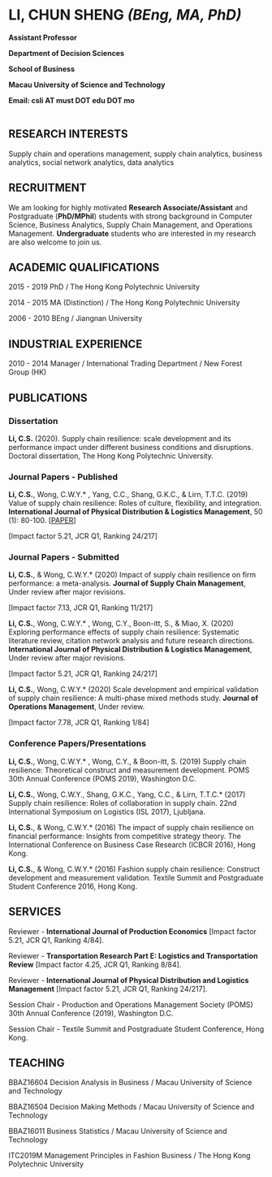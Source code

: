 # LI, CHUN SHENG _(BEng, MA, PhD)_
      
<table border="0">
  <tr>
      <p><b>Assistant Professor</b></p>
      <p><b>Department of Decision Sciences</b></p>
      <p><b>School of Business</b></p>
      <p><b>Macau University of Science and Technology</b></p>
      <p><b>Email: csli AT must DOT edu DOT mo</b></p>
  </tr>
</table>

## RESEARCH INTERESTS

Supply chain and operations management, supply chain analytics, business analytics, social network analytics, data analytics

## RECRUITMENT
We am looking for highly motivated **Research Associate/Assistant** and Postgraduate (**PhD/MPhil**) students with strong background in Computer Science, Business Analytics, Supply Chain Management, and Operations Management. **Undergraduate** students who are interested in my research are also welcome to join us.

## ACADEMIC QUALIFICATIONS

2015 - 2019 PhD / The Hong Kong Polytechnic University

2014 - 2015 MA (Distinction) / The Hong Kong Polytechnic University

2006 - 2010 BEng / Jiangnan University

## INDUSTRIAL EXPERIENCE

2010 - 2014 Manager / International Trading Department / New Forest Group (HK)

## PUBLICATIONS

### Dissertation

**Li, C.S.** (2020). Supply chain resilience: scale development and its performance impact under different business conditions and disruptions. Doctoral dissertation, The Hong Kong Polytechnic University.

### Journal Papers - Published

**Li, C.S.**, Wong, C.W.Y.* , Yang, C.C., Shang, G.K.C., & Lirn, T.T.C. (2019) Value of supply chain resilience: Roles of culture, flexibility, and integration. **International Journal of Physical Distribution & Logistics Management**, 50 (1): 80-100. [[PAPER](Li_et_al_IJPDLM_2019.pdf)]

[Impact factor 5.21, JCR Q1, Ranking 24/217]

### Journal Papers - Submitted

**Li, C.S.**, & Wong, C.W.Y.* (2020) Impact of supply chain resilience on firm performance: a meta-analysis. **Journal of Supply Chain Management**, Under review after major revisions.

[Impact factor 7.13, JCR Q1, Ranking 11/217]

**Li, C.S.**, Wong, C.W.Y.* , Wong, C.Y., Boon-itt, S., & Miao, X. (2020) Exploring performance effects of supply chain resilience: Systematic literature review, citation network analysis and future research directions. **International Journal of Physical Distribution & Logistics Management**, Under review after major revisions.

[Impact factor 5.21, JCR Q1, Ranking 24/217]

**Li, C.S.**, Wong, C.W.Y.* (2020) Scale development and empirical validation of supply chain resilience: A multi-phase mixed methods study. **Journal of Operations Management**, Under review.

[Impact factor 7.78, JCR Q1, Ranking 1/84]

### Conference Papers/Presentations

**Li, C.S.**, Wong, C.W.Y.* , Wong, C.Y., & Boon-itt, S. (2019) Supply chain resilience: Theoretical construct and measurement development. POMS 30th Annual Conference (POMS 2019), Washington D.C.

**Li, C.S.**, Wong, C.W.Y., Shang, G.K.C., Yang, C.C., & Lirn, T.T.C.* (2017) Supply chain resilience: Roles of collaboration in supply chain. 22nd International Symposium on Logistics (ISL 2017), Ljubljana.

**Li, C.S.**, & Wong, C.W.Y.* (2016) The impact of supply chain resilience on financial performance: Insights from competitive strategy theory. The International Conference on Business Case Research (ICBCR 2016), Hong Kong.

**Li, C.S.**, & Wong, C.W.Y.* (2016) Fashion supply chain resilience: Construct development and measurement validation. Textile Summit and Postgraduate Student Conference 2016, Hong Kong.

## SERVICES

Reviewer - **International Journal of Production Economics** [Impact factor 5.21, JCR Q1, Ranking 4/84].

Reviewer - **Transportation Research Part E: Logistics and Transportation Review** [Impact factor 4.25, JCR Q1, Ranking 8/84].

Reviewer - **International Journal of Physical Distribution and Logistics Management** [Impact factor 5.21, JCR Q1, Ranking 24/217].

Session Chair - Production and Operations Management Society (POMS) 30th Annual Conference (2019), Washington D.C.

Session Chair - Textile Summit and Postgraduate Student Conference, Hong Kong.

## TEACHING

BBAZ16604 Decision Analysis in Business / Macau University of Science and Technology

BBAZ16504 Decision Making Methods / Macau University of Science and Technology

BBAZ16011 Business Statistics / Macau University of Science and Technology

ITC2019M Management Principles in Fashion Business / The Hong Kong Polytechnic University

